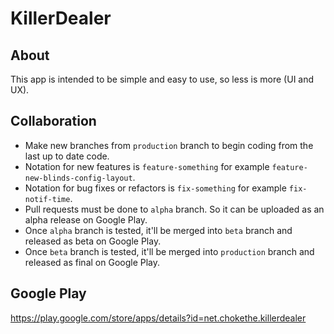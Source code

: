 # KillerDealer

## About

This app is intended to be simple and easy to use, so less is more (UI and UX).

## Collaboration

* Make new branches from `production` branch to begin coding from the last up to date code.
* Notation for new features is `feature-something` for example `feature-new-blinds-config-layout`.
* Notation for bug fixes or refactors is `fix-something` for example `fix-notif-time`.
* Pull requests must be done to `alpha` branch. So it can be uploaded as an alpha release on Google Play.
* Once `alpha` branch is tested, it'll be merged into `beta` branch and released as beta on Google Play.
* Once `beta` branch is tested, it'll be merged into `production` branch and released as final on Google Play.

## Google Play

https://play.google.com/store/apps/details?id=net.chokethe.killerdealer
